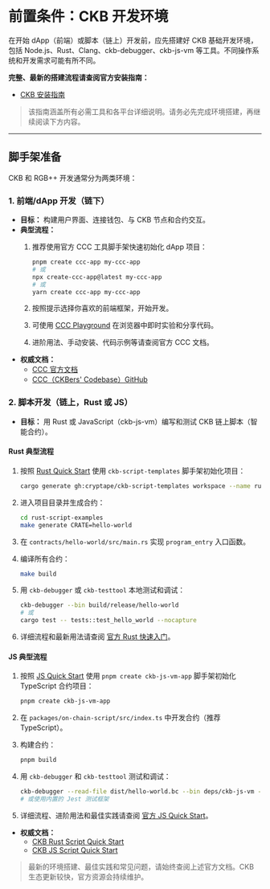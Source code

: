 # 前置条件：CKB 开发环境

在开始 dApp（前端）或脚本（链上）开发前，应先搭建好 CKB 基础开发环境，包括 Node.js、Rust、Clang、ckb-debugger、ckb-js-vm 等工具。不同操作系统和开发需求可能有所不同。

**完整、最新的搭建流程请查阅官方安装指南：**

- [CKB 安装指南](https://docs.nervos.org/docs/getting-started/installation-guide)

> 该指南涵盖所有必需工具和各平台详细说明。请务必先完成环境搭建，再继续阅读下方内容。

---

## 脚手架准备

CKB 和 RGB++ 开发通常分为两类环境：

### 1. 前端/dApp 开发（链下）

- **目标：** 构建用户界面、连接钱包、与 CKB 节点和合约交互。
- **典型流程：**
  1. 推荐使用官方 CCC 工具脚手架快速初始化 dApp 项目：

     ```sh
     pnpm create ccc-app my-ccc-app
     # 或
     npx create-ccc-app@latest my-ccc-app
     # 或
     yarn create ccc-app my-ccc-app
     ```

  2. 按照提示选择你喜欢的前端框架，开始开发。
  3. 可使用 [CCC Playground](https://docs.ckbccc.com/docs/CCC#try-in-the-playground) 在浏览器中即时实验和分享代码。
  4. 进阶用法、手动安装、代码示例等请查阅官方 CCC 文档。
- **权威文档：**
  - [CCC 官方文档](https://docs.ckbccc.com/docs/CCC)
  - [CCC（CKBers' Codebase）GitHub](https://github.com/ckb-devrel/ccc)

### 2. 脚本开发（链上，Rust 或 JS）

- **目标：** 用 Rust 或 JavaScript（ckb-js-vm）编写和测试 CKB 链上脚本（智能合约）。

#### Rust 典型流程

1. 按照 [Rust Quick Start](https://docs.nervos.org/docs/script/rust/rust-quick-start) 使用 `ckb-script-templates` 脚手架初始化项目：

   ```sh
   cargo generate gh:cryptape/ckb-script-templates workspace --name rust-script-examples
   ```

2. 进入项目目录并生成合约：

   ```sh
   cd rust-script-examples
   make generate CRATE=hello-world
   ```

3. 在 `contracts/hello-world/src/main.rs` 实现 `program_entry` 入口函数。
4. 编译所有合约：

   ```sh
   make build
   ```

5. 用 `ckb-debugger` 或 `ckb-testtool` 本地测试和调试：

   ```sh
   ckb-debugger --bin build/release/hello-world
   # 或
   cargo test -- tests::test_hello_world --nocapture
   ```

6. 详细流程和最新用法请查阅 [官方 Rust 快速入门](https://docs.nervos.org/docs/script/rust/rust-quick-start)。

#### JS 典型流程

1. 按照 [JS Quick Start](https://docs.nervos.org/docs/script/js/js-quick-start) 使用 `pnpm create ckb-js-vm-app` 脚手架初始化 TypeScript 合约项目：

   ```sh
   pnpm create ckb-js-vm-app
   ```

2. 在 `packages/on-chain-script/src/index.ts` 中开发合约（推荐 TypeScript）。
3. 构建合约：

   ```sh
   pnpm build
   ```

4. 用 `ckb-debugger` 和 `ckb-testtool` 测试和调试：

   ```sh
   ckb-debugger --read-file dist/hello-world.bc --bin deps/ckb-js-vm -- -r
   # 或使用内置的 Jest 测试框架
   ```

5. 详细流程、进阶用法和最佳实践请查阅 [官方 JS Quick Start](https://docs.nervos.org/docs/script/js/js-quick-start)。

- **权威文档：**
  - [CKB Rust Script Quick Start](https://docs.nervos.org/docs/script/rust/rust-quick-start)
  - [CKB JS Script Quick Start](https://docs.nervos.org/docs/script/js/js-quick-start)

> 最新的环境搭建、最佳实践和常见问题，请始终查阅上述官方文档。CKB 生态更新较快，官方资源会持续维护。
